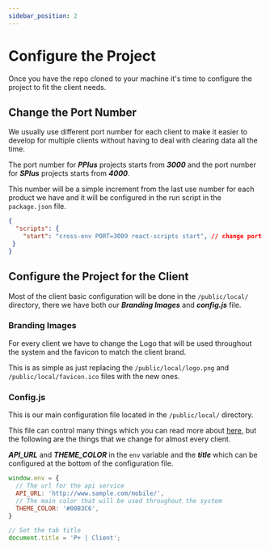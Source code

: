 ```yaml
---
sidebar_position: 2
---
```


# Configure the Project

Once you have the repo cloned to your machine it's time to configure the project to fit the client needs.

## Change the Port Number 

We usually use different port number for each client to make it easier to develop for multiple clients without having to deal with clearing data all the time.

The port number for ***PPlus*** projects starts from ***3000*** and the port number for ***SPlus*** projects starts from ***4000***.

This number will be a simple increment from the last use number for each product we have and it will be configured in the run script in the `package.json` file.

```json title="package.json"
{
  "scripts": {
    "start": "cross-env PORT=3009 react-scripts start", // change port number here
 }
}
```

## Configure the Project for the Client

Most of the client basic configuration will be done in the `/public/local/` directory, there we have both our ***Branding Images*** and ***config.js*** file.

### Branding Images

For every client we have to change the Logo that will be used throughout the system and the favicon to match the client brand.

This is as simple as just replacing the `/public/local/logo.png` and `/public/local/favicon.ico` files with the new ones.

### Config.js

This is our main configuration file located in the `/public/local/` directory.

This file can control many things which you can read more about [here](https://google.com), but the following are the things that we change for almost every client.

***API_URL*** and ***THEME_COLOR*** in the `env` variable and the ***title*** which can be configured at the bottom of the configuration file.

```js title="/public/local/config.js"
window.env = {
  // The url for the api service
  API_URL: 'http://www.sample.com/mobile/',
  // The main color that will be used throughout the system
  THEME_COLOR: '#00B3C6',
}

// Set the tab title
document.title = 'P+ | Client';
```


